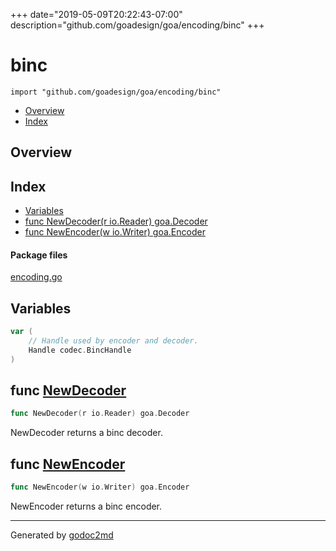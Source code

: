 +++
date="2019-05-09T20:22:43-07:00"
description="github.com/goadesign/goa/encoding/binc"
+++


# binc
`import "github.com/goadesign/goa/encoding/binc"`

* [Overview](#pkg-overview)
* [Index](#pkg-index)

## <a name="pkg-overview">Overview</a>



## <a name="pkg-index">Index</a>
* [Variables](#pkg-variables)
* [func NewDecoder(r io.Reader) goa.Decoder](#NewDecoder)
* [func NewEncoder(w io.Writer) goa.Encoder](#NewEncoder)


#### <a name="pkg-files">Package files</a>
[encoding.go](/src/github.com/goadesign/goa/encoding/binc/encoding.go) 



## <a name="pkg-variables">Variables</a>
``` go
var (
    // Handle used by encoder and decoder.
    Handle codec.BincHandle
)
```


## <a name="NewDecoder">func</a> [NewDecoder](/src/target/encoding.go?s=381:421#L20)
``` go
func NewDecoder(r io.Reader) goa.Decoder
```
NewDecoder returns a binc decoder.



## <a name="NewEncoder">func</a> [NewEncoder](/src/target/encoding.go?s=502:542#L25)
``` go
func NewEncoder(w io.Writer) goa.Encoder
```
NewEncoder returns a binc encoder.








- - -
Generated by [godoc2md](http://godoc.org/github.com/davecheney/godoc2md)
